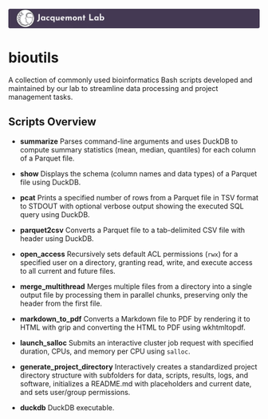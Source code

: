 [![Jacquemont's Lab Header](labheader.png)](https://www.jacquemont-lab.org/)

# bioutils

A collection of commonly used bioinformatics Bash scripts developed and maintained by our lab to streamline data processing and project management tasks.

## Scripts Overview

* **summarize**
  Parses command-line arguments and uses DuckDB to compute summary statistics (mean, median, quantiles) for each column of a Parquet file.

* **show**
  Displays the schema (column names and data types) of a Parquet file using DuckDB.

* **pcat**
  Prints a specified number of rows from a Parquet file in TSV format to STDOUT with optional verbose output showing the executed SQL query using DuckDB.

* **parquet2csv**
  Converts a Parquet file to a tab-delimited CSV file with header using DuckDB.

* **open\_access**
  Recursively sets default ACL permissions (`rwx`) for a specified user on a directory, granting read, write, and execute access to all current and future files.

* **merge\_multithread**
  Merges multiple files from a directory into a single output file by processing them in parallel chunks, preserving only the header from the first file.

* **markdown\_to\_pdf**
  Converts a Markdown file to PDF by rendering it to HTML with grip and converting the HTML to PDF using wkhtmltopdf.

* **launch\_salloc**
  Submits an interactive cluster job request with specified duration, CPUs, and memory per CPU using `salloc`.

* **generate\_project\_directory**
  Interactively creates a standardized project directory structure with subfolders for data, scripts, results, logs, and software, initializes a README.md with placeholders and current date, and sets user/group permissions.

* **duckdb**
  DuckDB executable.
